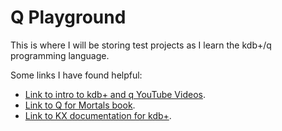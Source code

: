 # Q Playground

This is where I will be storing test projects as I learn the kdb+/q programming language.

Some links I have found helpful:

- [Link to intro to kdb+ and q YouTube Videos](https://www.youtube.com/watch?v=8eoysfqO3UY&list=PLypX5sYuDqvrwBD2EMWadIMiTqJZmVsqm).
- [Link to Q for Mortals book](https://code.kx.com/q4m3/).
- [Link to KX documentation for kdb+](https://code.kx.com/q/).
